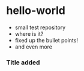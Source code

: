 # hello-world

* small test repository
* where is it?
* fixed up the bullet points!
* and even more
### Title added
